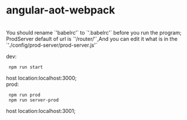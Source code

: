 # angular-aot-webpack
<br>
You should rename `'babelrc'` to `'.babelrc'` before you run the program;

<br>
ProdServer default of url is `'/router/'`,And you can edit it what is in the `'./config/prod-server/prod-server.js'`

<br>

dev:

     npm run start
host location:localhost:3000;
<br>
prod:

     npm run prod
     npm run server-prod
host location:localhost:3001;
